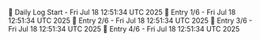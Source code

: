 📅 Daily Log Start - Fri Jul 18 12:51:34 UTC 2025
📌 Entry 1/6 - Fri Jul 18 12:51:34 UTC 2025
📌 Entry 2/6 - Fri Jul 18 12:51:34 UTC 2025
📌 Entry 3/6 - Fri Jul 18 12:51:34 UTC 2025
📌 Entry 4/6 - Fri Jul 18 12:51:34 UTC 2025
